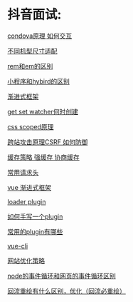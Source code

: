 # 抖音面试:
[]()

[condova原理  如何交互]()

[不同机型尺寸适配]()

[rem和em的区别]()

[小程序和hybird的区别]()

[渐进式框架]()

[get set watcher何时创建]()

[css scoped原理](https://zhuanlan.zhihu.com/p/111495177)

[跨站攻击原理CSRF  如何防御](https://blog.csdn.net/stpeace/article/details/53512283)

[缓存策略  强缓存  协商缓存](https://segmentfault.com/a/1190000015816331)

[常用请求头](http://tools.jb51.net/table/http_header)

[vue 渐进式框架]()

[loader plugin]()

[如何手写一个plugin]()

[常用的plugin有哪些]()

[vue-cli]()

[网站优化策略]()

[node的事件循环和网页的事件循环区别](https://www.cnblogs.com/xieoxie3000question/articles/13490832.html)

[回流重绘有什么区别，优化（回流必重绘）](https://www.cnblogs.com/lpl666/p/10545042.html)


